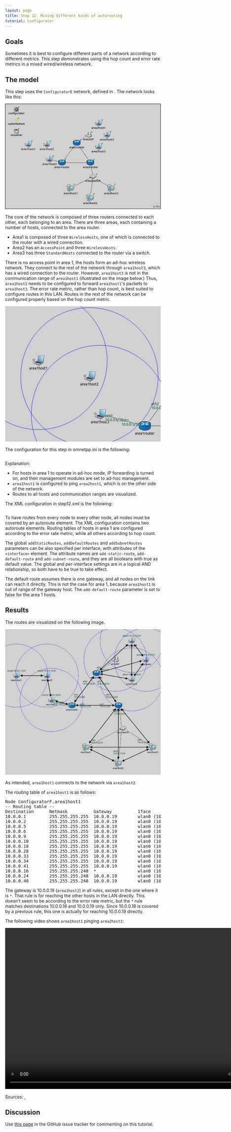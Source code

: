 ```yaml
---
layout: page
title: Step 12. Mixing different kinds of autorouting
tutorial: Configurator
---
```


## Goals

Sometimes it is best to configure different parts of a network according to different metrics.
This step demonstrates using the hop count and error rate metrics in a mixed wired/wireless network.

## The model

This step uses the `ConfiguratorE` network, defined in <a srcfile="configurator/ConfiguratorE.ned"/>.
The network looks like this:

<img class="screen" src="step12network.png">

The core of the network is composed of three routers connected to each other,
each belonging to an area. There are three areas, each containing a number of hosts,
connected to the area router.

- Area1 is composed of three `WirelessHosts`, one of which is connected to the router
  with a wired connection.
- Area2 has an `AccessPoint` and three `WirelessHosts`.
- Area3 has three `StandardHosts` connected to the router via a switch.

There is no access point in area 1, the hosts form an ad-hoc wireless network.
They connect to the rest of the network through `area1host3`, which has a
wired connection to the router. However, `area1host3` is not in the communication range
of `area1host1` (illustrated on the image below.) Thus, `area1host2` needs to be configured to forward
`area1host1`'s packets to `area1host3`. The error rate metric, rather than hop count,
is best suited to configure routes in this LAN. Routes in the rest of the network
can be configured properly based on the hop count metric.

<img class="screen" src="step12ranges.png">

The configuration for this step in omnetpp.ini is the following:

<p><pre class="snippet" src="../configurator/omnetpp.ini" from="Step12" until="####" comment="#!"></pre></p>

Explanation:

- For hosts in area 1 to operate in ad-hoc mode, IP forwarding is turned on,
  and their management modules are set to ad-hoc management.
- `area1host1` is configured to ping `area2host1`, which is on the other side of the network.
- Routes to all hosts and communication ranges are visualized.

The XML configuration in step12.xml is the following:

<p><pre class="snippet" src="../configurator/step12.xml"></pre></p>

To have routes from every node to every other node, all nodes must be covered by
an autoroute element. The XML configuration contains two autoroute elements.
Routing tables of hosts in area 1 are configured according to the error rate metric,
while all others according to hop count.

The global `addStaticRoutes`, `addDefaultRoutes` and `addSubnetRoutes` parameters
can be also specified per interface, with attributes of the `<interface>` element.
The attribute names are `add-static-route`, `add-default-route` and `add-subnet-route`,
and they are all booleans with true as default value.
The global and per-interface settings are in a logical AND relationship,
so both have to be true to take effect.

The default route assumes there is one gateway,
and all nodes on the link can reach it directly. This is not the case for area 1,
because `area1host1` is out of range of the gateway host.
The `add-default-route` parameter is set to false for the area 1 hosts.

## Results

The routes are visualized on the following image.

<img class="screen" src="step12routes_2.png" width="850px">

As intended, `area1host1` connects to the network via `area1host2`.

The routing table of `area1host1` is as follows:

<p>
<div class="include fit">
<pre class="monospace">
Node ConfiguratorF.area1host1
-- Routing table --
Destination      Netmask          Gateway          Iface             Metric
10.0.0.1         255.255.255.255  10.0.0.19        wlan0 (10.0.0.17)      0
10.0.0.2         255.255.255.255  10.0.0.19        wlan0 (10.0.0.17)      0
10.0.0.5         255.255.255.255  10.0.0.19        wlan0 (10.0.0.17)      0
10.0.0.6         255.255.255.255  10.0.0.19        wlan0 (10.0.0.17)      0
10.0.0.9         255.255.255.255  10.0.0.19        wlan0 (10.0.0.17)      0
10.0.0.10        255.255.255.255  10.0.0.19        wlan0 (10.0.0.17)      0
10.0.0.18        255.255.255.255  10.0.0.19        wlan0 (10.0.0.17)      0
10.0.0.28        255.255.255.255  10.0.0.19        wlan0 (10.0.0.17)      0
10.0.0.33        255.255.255.255  10.0.0.19        wlan0 (10.0.0.17)      0
10.0.0.34        255.255.255.255  10.0.0.19        wlan0 (10.0.0.17)      0
10.0.0.41        255.255.255.255  10.0.0.19        wlan0 (10.0.0.17)      0
10.0.0.16        255.255.255.248  *                wlan0 (10.0.0.17)      0
10.0.0.24        255.255.255.248  10.0.0.19        wlan0 (10.0.0.17)      0
10.0.0.40        255.255.255.248  10.0.0.19        wlan0 (10.0.0.17)      0
</pre>
</div>
</p>

The gateway is 10.0.0.19 (`area1host2`) in all rules, except in the one where it is `*`.
That rule is for reaching the other hosts in the LAN directly.
This doesn't seem to be according to the error rate metric, but the `*` rule
matches destinations 10.0.0.18 and 10.0.0.19 only. Since 10.0.0.18 is covered by a
previous rule, this one is actually for reaching 10.0.0.19 directly.

The following video shows `area1host1` pinging `area2host1`:

<p><video autoplay loop controls onclick="this.paused ? this.play() : this.pause();" src="Step12_2_cropped.mp4" width="850" height="520"></video></p>
<!--internal video recording playback speed 2 animation speed none zoom 1.0 from sendPing(1) to #1734 crop 140 380 150 440-->

Sources: <a srcfile="configurator/omnetpp.ini"/>, <a srcfile="configurator/ConfiguratorE.ned"/>

## Discussion

Use <a href="https://github.com/inet-framework/inet-tutorials/issues/2" target="_blank">this page</a>
in the GitHub issue tracker for commenting on this tutorial.
